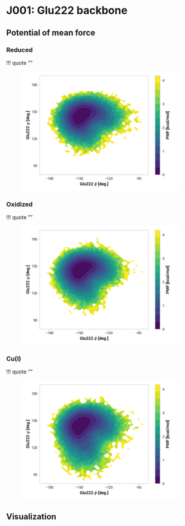 # J001: Glu222 backbone

## Potential of mean force

### Reduced

!!! quote ""
    <figure markdown>
    ![](./glu222-dihedral-pes-reduced.png)
    </figure>

### Oxidized

!!! quote ""
    <figure markdown>
    ![](./glu222-dihedral-pes-oxidized.png)
    </figure>

### Cu(I)

!!! quote ""
    <figure markdown>
    ![](./glu222-dihedral-pes-cu.png)
    </figure>

## Visualization

<div id="reduced-view" class="mol-container"></div>
<script>
document.addEventListener('DOMContentLoaded', (event) => {
    const viewer = molstar.Viewer.create('reduced-view', {
        layoutIsExpanded: false,
        layoutShowControls: false,
        layoutShowRemoteState: false,
        layoutShowSequence: true,
        layoutShowLog: false,
        layoutShowLeftPanel: false,
        viewportShowExpand: true,
        viewportShowSelectionMode: true,
        viewportShowAnimation: false,
        pdbProvider: 'rcsb',
    }).then(viewer => {
        // viewer.loadStructureFromUrl("/analysis/005-rogfp-glh-md/data/traj/frame_106403.pdb", "pdb");
        viewer.loadSnapshotFromUrl("/misc/002-molstar-states/reduced-example.molj", "molj");
    });
});
</script>
